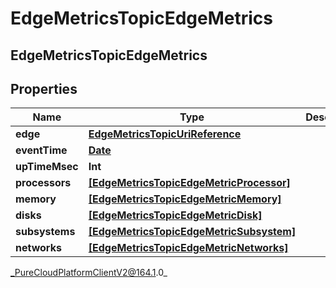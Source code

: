# EdgeMetricsTopicEdgeMetrics

## EdgeMetricsTopicEdgeMetrics

## Properties

|Name | Type | Description | Notes|
|------------ | ------------- | ------------- | -------------|
| **edge** | [**EdgeMetricsTopicUriReference**](EdgeMetricsTopicUriReference) |  | [optional] |
| **eventTime** | [**Date**](Date) |  | [optional] |
| **upTimeMsec** | **Int** |  | [optional] |
| **processors** | [**[EdgeMetricsTopicEdgeMetricProcessor]**]([EdgeMetricsTopicEdgeMetricProcessor]) |  | [optional] |
| **memory** | [**[EdgeMetricsTopicEdgeMetricMemory]**]([EdgeMetricsTopicEdgeMetricMemory]) |  | [optional] |
| **disks** | [**[EdgeMetricsTopicEdgeMetricDisk]**]([EdgeMetricsTopicEdgeMetricDisk]) |  | [optional] |
| **subsystems** | [**[EdgeMetricsTopicEdgeMetricSubsystem]**]([EdgeMetricsTopicEdgeMetricSubsystem]) |  | [optional] |
| **networks** | [**[EdgeMetricsTopicEdgeMetricNetworks]**]([EdgeMetricsTopicEdgeMetricNetworks]) |  | [optional] |



_PureCloudPlatformClientV2@164.1.0_
